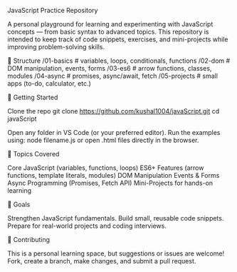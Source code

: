 JavaScript Practice Repository

A personal playground for learning and experimenting with JavaScript concepts — from basic syntax to advanced topics.
This repository is intended to keep track of code snippets, exercises, and mini-projects while improving problem-solving skills.

📂 Structure
/01-basics       # variables, loops, conditionals, functions
/02-dom          # DOM manipulation, events, forms
/03-es6          # arrow functions, classes, modules
/04-async        # promises, async/await, fetch
/05-projects     # small apps (to-do, calculator, etc.)

🚀 Getting Started

Clone the repo
git clone https://github.com/kushal1004/javaScript.git
cd javaScript

Open any folder in VS Code (or your preferred editor).
Run the examples using:
node filename.js
or open .html files directly in the browser.

🧠 Topics Covered

Core JavaScript (variables, functions, loops)
ES6+ Features (arrow functions, template literals, modules)
DOM Manipulation
Events & Forms
Async Programming (Promises, Fetch API)
Mini-Projects for hands-on learning

📌 Goals

Strengthen JavaScript fundamentals.
Build small, reusable code snippets.
Prepare for real-world projects and coding interviews.

🤝 Contributing

This is a personal learning space, but suggestions or issues are welcome!
Fork, create a branch, make changes, and submit a pull request.
